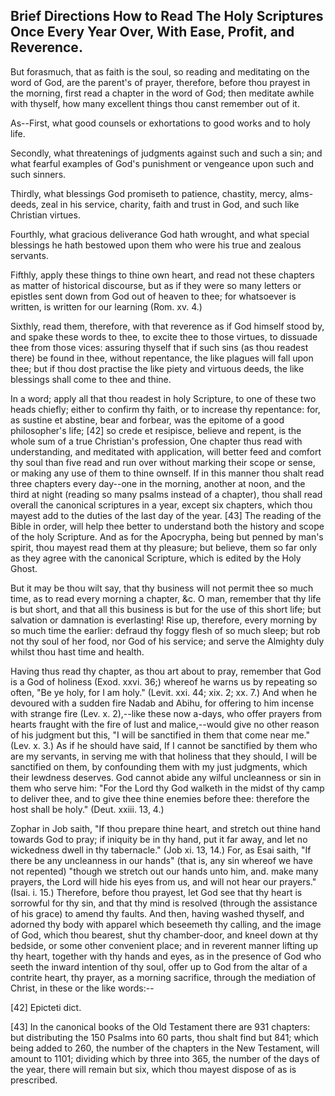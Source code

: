 ## Brief Directions How to Read The Holy Scriptures Once Every Year Over, With Ease, Profit, and Reverence.

But forasmuch, that as faith is the soul, so reading and meditating on
the word of God, are the parent's of prayer, therefore, before thou
prayest in the morning, first read a chapter in the word of God; then
meditate awhile with thyself, how many excellent things thou canst
remember out of it.

As--First, what good counsels or exhortations to good works and to holy
life.

Secondly, what threatenings of judgments against such and such a sin;
and what fearful examples of God's punishment or vengeance upon such
and such sinners.

Thirdly, what blessings God promiseth to patience, chastity, mercy,
alms-deeds, zeal in his service, charity, faith and trust in God, and
such like Christian virtues.

Fourthly, what gracious deliverance God hath wrought, and what special
blessings he hath bestowed upon them who were his true and zealous
servants.

Fifthly, apply these things to thine own heart, and read not these
chapters as matter of historical discourse, but as if they were so many
letters or epistles sent down from God out of heaven to thee; for
whatsoever is written, is written for our learning (Rom. xv. 4.)

Sixthly, read them, therefore, with that reverence as if God himself
stood by, and spake these words to thee, to excite thee to those
virtues, to dissuade thee from those vices: assuring thyself that if
such sins (as thou readest there) be found in thee, without repentance,
the like plagues will fall upon thee; but if thou dost practise the
like piety and virtuous deeds, the like blessings shall come to thee
and thine.

In a word; apply all that thou readest in holy Scripture, to one of
these two heads chiefly; either to confirm thy faith, or to increase
thy repentance: for, as sustine et abstine, bear and forbear, was the
epitome of a good philosopher's life; [42] so crede et resipisce,
believe and repent, is the whole sum of a true Christian's profession,
One chapter thus read with understanding, and meditated with
application, will better feed and comfort thy soul than five read and
run over without marking their scope or sense, or making any use of
them to thine ownself. If in this manner thou shalt read three chapters
every day--one in the morning, another at noon, and the third at night
(reading so many psalms instead of a chapter), thou shall read overall
the canonical scriptures in a year, except six chapters, which thou
mayest add to the duties of the last day of the year. [43] The reading
of the Bible in order, will help thee better to understand both the
history and scope of the holy Scripture. And as for the Apocrypha,
being but penned by man's spirit, thou mayest read them at thy
pleasure; but believe, them so far only as they agree with the
canonical Scripture, which is edited by the Holy Ghost.

But it may be thou wilt say, that thy business will not permit thee so
much time, as to read every morning a chapter, &c. O man, remember that
thy life is but short, and that all this business is but for the use of
this short life; but salvation or damnation is everlasting! Rise up,
therefore, every morning by so much time the earlier: defraud thy foggy
flesh of so much sleep; but rob not thy soul of her food, nor God of
his service; and serve the Almighty duly whilst thou hast time and
health.

Having thus read thy chapter, as thou art about to pray, remember that
God is a God of holiness (Exod. xxvi. 36;) whereof he warns us by
repeating so often, "Be ye holy, for I am holy." (Levit. xxi. 44; xix.
2; xx. 7.) And when he devoured with a sudden fire Nadab and Abihu, for
offering to him incense with strange fire (Lev. x. 2),--like these now
a-days, who offer prayers from hearts fraught with the fire of lust and
malice,--would give no other reason of his judgment but this, "I will
be sanctified in them that come near me." (Lev. x. 3.) As if he should
have said, If I cannot be sanctified by them who are my servants, in
serving me with that holiness that they should, I will be sanctified on
them, by confounding them with my just judgments, which their lewdness
deserves. God cannot abide any wilful uncleanness or sin in them who
serve him: "For the Lord thy God walketh in the midst of thy camp to
deliver thee, and to give thee thine enemies before thee: therefore the
host shall be holy." (Deut. xxiii. 13, 4.)

Zophar in Job saith, "If thou prepare thine heart, and stretch out
thine hand towards God to pray; if iniquity be in thy hand, put it far
away, and let no wickedness dwell in thy tabernacle." (Job xi. 13, 14.)
For, as Esai saith, "If there be any uncleanness in our hands" (that
is, any sin whereof we have not repented) "though we stretch out our
hands unto him, and. make many prayers, the Lord will hide his eyes
from us, and will not hear our prayers." (Isai. i. 15.) Therefore,
before thou prayest, let God see that thy heart is sorrowful for thy
sin, and that thy mind is resolved (through the assistance of his
grace) to amend thy faults. And then, having washed thyself, and
adorned thy body with apparel which beseemeth thy calling, and the
image of God, which thou bearest, shut thy chamber-door, and kneel down
at thy bedside, or some other convenient place; and in reverent manner
lifting up thy heart, together with thy hands and eyes, as in the
presence of God who seeth the inward intention of thy soul, offer up to
God from the altar of a contrite heart, thy prayer, as a morning
sacrifice, through the mediation of Christ, in these or the like
words:--

[42] Epicteti dict.

[43] In the canonical books of the Old Testament there are 931
chapters: but distributing the 150 Psalms into 60 parts, thou shalt
find but 841; which being added to 260, the number of the chapters in
the New Testament, will amount to 1101; dividing which by three into
365, the number of the days of the year, there will remain but six,
which thou mayest dispose of as is prescribed.
